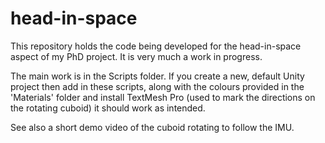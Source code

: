 # head-in-space
This repository holds the code being developed for the head-in-space aspect of my PhD project. It is very much a work in progress.

The main work is in the Scripts folder. If you create a new, default Unity project then add in these scripts, along with the colours provided in the 'Materials' folder and install TextMesh Pro (used to mark the directions on the rotating cuboid) it should work as intended.

See also a short demo video of the cuboid rotating to follow the IMU.
